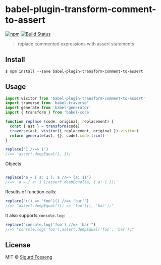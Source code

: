 # babel-plugin-transform-comment-to-assert

[![npm][npm-image]][npm-url]
[![Build Status][travis-image]][travis-url]

[npm-image]: https://img.shields.io/npm/v/fen-chess-board.svg?style=flat
[npm-url]: https://npmjs.org/package/fen-chess-board
[travis-image]: https://travis-ci.org/laat/babel-plugin-transform-comment-to-assert.svg?branch=master
[travis-url]: https://travis-ci.org/laat/babel-plugin-transform-comment-to-assert

> replace commented expressions with assert statements

## Install

```
$ npm install --save babel-plugin-transform-comment-to-assert
```

## Usage

```javascript
import visitor from 'babel-plugin-transform-comment-to-assert'
import traverse from 'babel-traverse'
import generate from 'babel-generator'
import { transform } from 'babel-core'

function replace (code, original, replacement) {
  const { ast } = transform(code)
  traverse(ast, visitor({ replacement, original }).visitor)
  return generate(ast, {}, code).code.trim()
}

replace('1 //=> 1')
//=> 'assert.deepEqual(1, 1);'

```

Objects:

```javascript

replace('a = { a: 1 }; a //=> {a: 1}')
//=> 'a = { a: 1 };assert.deepEqual(a, { a: 1 });'
```

Results of function calls:

```javascript
replace("(() => 'foo')() //=> 'bar'")
//=> "assert.deepEqual((() => 'foo')(), 'bar');"
```

It also supports `console.log`:

```javascript
replace("console.log('foo') //=> 'bar'")
//=> "console.log('foo');assert.deepEqual('foo', 'bar');"
```

## License

MIT © [Sigurd Fosseng](https://github.com/laat)

